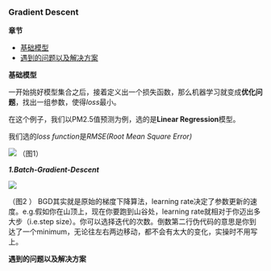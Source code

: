 ### Gradient Descent

**章节**
- [基础模型](#basic)
- [遇到的问题以及解决方案](#solutions)

**<div id='basic'>基础模型</div>**

一开始挑好模型集合之后，接着定义出一个损失函数，那么机器学习就变成**优化问题**，找出一组参数，使得*loss*最小。


在这个例子，我们以PM2.5值预测为例，选的是**Linear Regression**模型。


我们选的*loss function*是*RMSE(Root Mean Square Error)*

![](https://github.com/sherlcok314159/ML/blob/main/Images/root_mean_square_error.png)
              （图1）

***1.Batch-Gradient-Descent***

![](https://github.com/sherlcok314159/ML/blob/main/Images/BGD.png)

（图2 ）
BGD其实就是原始的梯度下降算法，learning rate决定了参数更新的速度。e.g.假如你在山顶上，现在你要跑到山谷处，learning rate就相对于你迈出多大步（i.e.step size）。你可以选择迭代的次数。倒数第二行伪代码的意思是你到达了一个minimum，无论往左右两边移动，都不会有太大的变化，实操时不用写上。
**<div id='solutions'>遇到的问题以及解决方案</div>**